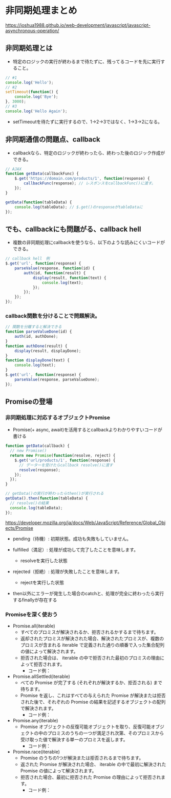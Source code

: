 # 非同期処理まとめ

https://joshua1988.github.io/web-development/javascript/javascript-asynchronous-operation/

## 非同期処理とは

* 特定のロジックの実行が終わるまで待たずに、残ってるコードを先に実行すること。

```javascript
// #1
console.log('Hello');
// #2
setTimeout(function() {
	console.log('Bye');
}, 3000);
// #3
console.log('Hello Again');
```

* setTimeoutを待たずに実行するので、1->2->3ではなく、1->3->2になる。


## 非同期通信の問題点、callback

* callbackなら、特定のロジックが終わったら、終わった後のロジック作成ができる。

```javascript
// AJAX
function getData(callbackFunc) {
	$.get('https://domain.com/products/1', function(response) {
		callbackFunc(response); // レスポンスをcallbackFunc()に渡す。
	});
}

getData(function(tableData) {
	console.log(tableData); // $.get()のresponseがtableDataに
});
```

## でも、callbackにも問題がる、callback hell

* 複数の非同期処理にcallbackを使うなら、以下のような読みにくいコードができる。

```javascript
// callback hell　例
$.get('url', function(response) {
	parseValue(response, function(id) {
		auth(id, function(result) {
			display(result, function(text) {
				console.log(text);
			});
		});
	});
});
```

### callback関数を分けることで問題解決。

```javascript
// 関数を分離すると解決できる
function parseValueDone(id) {
	auth(id, authDone);
}
function authDone(result) {
	display(result, displayDone);
}
function displayDone(text) {
	console.log(text);
}
$.get('url', function(response) {
	parseValue(response, parseValueDone);
});
```

## Promiseの登場

### 非同期処理に対応するオブジェクトPromise

* Promise(+ async, await)を活用するとcallbackよりわかりやすいコードが書ける

```javascript
function getData(callback) {
  // new Promise()
  return new Promise(function(resolve, reject) {
    $.get('url/products/1', function(response) {
      // データーを受けたらcallback resolve()に渡す
      resolve(response);
    });
  });
}

// getData()の実行が終わったらthen()が実行される
getData().then(function(tableData) {
  // resolve()の結果
  console.log(tableData);
});
```

https://developer.mozilla.org/ja/docs/Web/JavaScript/Reference/Global_Objects/Promise

* pending（待機）: 初期状態。成功も失敗もしていません。
* fulfilled（満足）: 処理が成功して完了したことを意味します。
  * resolveを実行した状態 
* rejected（拒絶）: 処理が失敗したことを意味します。
  * rejectを実行した状態

* then以外にエラーが発生した場合のcatchと、処理が完全に終わったら実行するfinallyが存在する


### Promiseを深く使おう

<!-- TODO 例コード作成 -->
  * Promise.all(iterable)
    * すべてのプロミスが解決されるか、拒否されるかするまで待ちます。
    * 返却されたプロミスが解決された場合、解決されたプロミスが、複数のプロミスが含まれる iterable で定義された通りの順番で入った集合配列の値によって解決されます。
    * 拒否された場合は、 iterable の中で拒否された最初のプロミスの理由によって拒否されます。
      * コード例：
  * Promise.allSettled(iterable)
    * べての Promise が完了する (それぞれが解決するか、拒否される) まで待ちます。
    * Promise を返し、これはすべての与えられた Promise が解決または拒否された後で、それぞれの Promise の結果を記述するオブジェクトの配列で解決されます。
      * コード例：
  * Promise.any(iterable)
    * Promise オブジェクトの反復可能オブジェクトを取り、反復可能オブジェクトの中のプロミスのうちの一つが満足され次第、そのプロミスから受け取った値で解決する単一のプロミスを返します。
      * コード例：
  * Promise.race(iterable)
    * Promise のうちの1つが解決または拒否されるまで待ちます。
    * 返された Promise が解決された場合、 iterable の中で最初に解決された Promise の値によって解決されます。
    * 拒否された場合、最初に拒否された Promise の理由によって拒否されます。
      * コード例：

